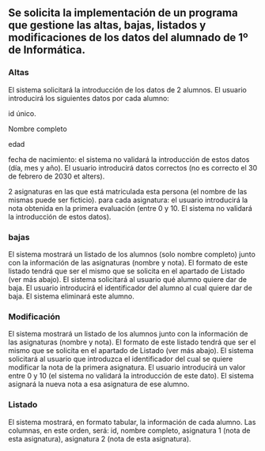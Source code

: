 ## Se solicita la implementación de un programa que gestione las altas, bajas, listados y modificaciones de los datos del alumnado de 1º de Informática.

### Altas
El sistema solicitará la introducción de los datos de 2 alumnos.
El usuario introducirá los siguientes datos por cada alumno:

id único.

Nombre completo

edad

fecha de nacimiento: el sistema no validará la introducción de estos datos (día, mes y año). El usuario introducirá datos correctos (no es correcto el 30 de febrero de 2030 et alters).

2 asignaturas en las que está matriculada esta persona (el nombre de las mismas puede ser ficticio).
para cada asignatura:
el usuario introducirá la nota obtenida en la primera evaluación (entre 0 y 10. El sistema no validará la introducción de estos datos).
### bajas
El sistema mostrará un listado de los alumnos (solo nombre completo) junto con la información de las asignaturas (nombre y nota). El formato de este listado tendrá que ser el mismo que se solicita en el apartado de Listado (ver más abajo).
El sistema solicitará al usuario qué alumno quiere dar de baja.
El usuario introducirá el identificador del alumno al cual quiere dar de baja.
El sistema eliminará este alumno.
### Modificación
El sistema mostrará un listado de los alumnos junto con la información de las asignaturas (nombre y nota).  El formato de este listado tendrá que ser el mismo que se solicita en el apartado de Listado (ver más abajo).
El sistema solicitará al usuario que introduzca el identificador del cual se quiere modificar la nota de la primera asignatura.
El usuario introducirá un valor entre 0 y 10 (el sistema no validará la introducción de este dato).
El sistema asignará la nueva nota a esa asignatura de ese alumno.
### Listado
El sistema mostrará, en formato tabular, la información de cada alumno.
Las columnas, en este orden, será:
id, nombre completo, asignatura 1 (nota de esta asignatura), asignatura 2 (nota de esta asignatura).